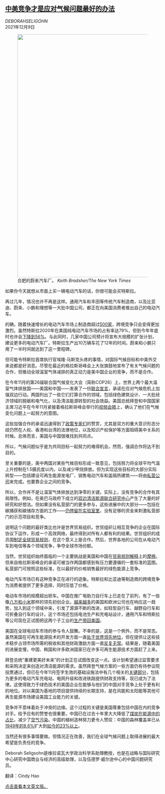 <!--1639017422000-->
[中美竞争才是应对气候问题最好的办法](https://cn.nytimes.com/opinion/20211209/us-china-competition-climate-progress/)
------

<address>DEBORAHSELIGOHN</address><time pudate="2021-12-09 10:19:28" datetime="2021-12-09 10:19:28">2021年12月9日</time><figure><img src="https://images.weserv.nl/?url=static01.nyt.com/images/2021/12/08/multimedia/08seligsohn_2/08seligsohn_2-master1050.jpg" width="1050" height="788"><figcaption>合肥的蔚来汽车厂。 <cite>Keith Bradsher/The New York Times</cite></figcaption></figure><section><p>如果你今天就想从市面上买一辆电动汽车的话，你很可能会买特斯拉。</p><p>再过几年，情况也许不再是这样。通用汽车和丰田等传统汽车制造商，以及比亚迪、蔚来、小鹏和理想等一大批中国公司，都正在向美国消费者推出自己的电动汽车。</p><p>的确，随着快速增长的电动汽车市场上制造商超过<a rel="noopener noreferrer" target="_blank" href="https://www.scmp.com/knowledge/topics/china-electric-vehicle-industry/news">500家</a>，跨境竞争只会变得更加激烈。虽然特斯拉2020年在美国纯电动汽车市场的占有率达79%，但到今年年底时也许会<a rel="noopener noreferrer" target="_blank" href="https://www.cnbc.com/2021/10/26/americans-are-buying-teslas-not-evs-heres-why-thats-about-to-change.html">下降到56%</a>。与此同时，几家中国公司预计将宣布大规模的扩张计划，建设更多的电动汽车厂。特斯拉生产出10万辆车花了12年的时间。蔚来和小鹏只用了一半时间就达到了这一里程碑。</p><p>但可能令特斯拉首席执行官埃隆·马斯克头疼的事情，对国际气候目标和中美外交来说都是好消息。尽管在最近的格拉斯哥峰会上大张旗鼓地宣布了有关气候问题的合作，但推动全球温室气体减排的真正动力是美中国企业的竞争，而不是合作。</p><p>在今年11月的第26届联合国气候变化大会（简称COP26）上，世界上两个最大温室气体排放国——美国和中国——发表了一份<a href="https://cn.nytimes.com/world/20211111/china-us-climate-deal-kerry-xie/">联合宣言</a>，承诺在应对气候危机上加强双边行动。两国列出了一些它们打算合作的领域，包括绿色建筑设计、一大批经济领域的脱碳和电气化，以及清洁能源转型的社会效益。美国总统拜登和中国国家主席习近平在今年11月紧接着格拉斯哥峰会举行的<a href="https://cn.nytimes.com/usa/20211116/biden-xi-summit/">视频会晤</a>上，确认了他们在气候变化问题上一起努力的意图。</p><p>这些加强合作的承诺迅速得到了<a rel="noopener noreferrer" target="_blank" href="https://www.bbc.com/zhongwen/simp/world-59245534">政策专家们</a>的赞赏，尤其是双方的重大意识形态分歧仍然在人权、香港和台湾的法律地位，以及知识产权保护等方面阻碍美中关系的时候。总体而言，美国与中国很难找到共同点。</p><p>所以，气候问题似乎是为共同目标一起努力的难得机会。然而，强调合作将达不到目的。</p><p>至关重要的是，美中两国对某些气候目标形成一致意见，包括努力将全球平均气温上升控制在1.5摄氏度以内，以及减少甲烷排放。但为实现这些目标的大部分实际转型——包括建设可再生能源发电厂、销售电动汽车和盖隔热建筑——将由<a rel="noopener noreferrer" target="_blank" href="https://rmi.org/companies-are-catalyzing-the-net-zero-economy/">私营公司</a>来完成。也要靠企业之间的竞争。</p><p>所以，合作并不是让温室气体排放达到净零的关键。实际上，没有竞争的合作有其局限性。例如，在奥巴马政府下成立的<a rel="noopener noreferrer" target="_blank" href="https://obamawhitehouse.archives.gov/realitycheck/the-press-office/us-china-clean-energy-announcements" title="Link: https://obamawhitehouse.archives.gov/realitycheck/the-press-office/us-china-clean-energy-announcements">双边清洁能源联合研究中心</a>产生了大量的好研究和好想法。但如果没有私营部门的更多参与，这些进展中的大部分——包括在碳捕获和碳储存方面的工作——<a rel="noopener noreferrer" target="_blank" href="https://www.wri.org/insights/us-china-clean-energy-research-center-works-carbon-capture-and-storage">仍停留在实验室里</a>，没有足够的资金来刺激私营部门的示范项目和竞争。</p><p>说明这个问题的最好类比也许是世界贸易组织。世贸组织让相互竞争的企业在国际协议下运作，形成一个高效网络，最终得到对所有人都有利的结果。世贸组织的成员国<a rel="noopener noreferrer" target="_blank" href="https://www.wto.org/english/thewto_e/whatis_e/tif_e/fact2_e.htm">制定全球贸易规则</a>，在这个意义上是合作。然后，世界各地的公司在从电动汽车到电信等各个领域竞争，争夺全球市场份额。</p><p>当然，世贸组织始终面临的一个主要挑战是美国和中国在<a rel="noopener noreferrer" target="_blank" href="https://www.bbc.com/news/business-54168419">贸易规则</a><a rel="noopener noreferrer" target="_blank" href="https://asiatimes.com/2019/12/wto-caught-in-crossfire-of-us-china-trade-war/">解释</a>上的<a rel="noopener noreferrer" target="_blank" href="https://voxeu.org/article/china-and-wto-uneasy-relationship">摩擦</a>。但来自格拉斯哥峰会的承诺可被当作两国都感到有压力要遵循的一套标准的蓝图。私营部门可按照这些标准，在以最好的价格销售最好的绿色能源上竞争。</p><p>电动汽车市场已有这种竞争正在进行的迹象。特斯拉和比亚迪等制造商的跨境竞争为消费者提供了更多选择，同时压低了价格。</p><p>电动车市场的规模超出轿车。中国在推广电助力自行车上已走在了前列，有了一些像<a rel="noopener noreferrer" target="_blank" href="https://easyebiking.com/top-trusted-asian-e-bike-brands-japan-taiwan-south-korea-china/">八方和小米</a>那样的领先初创企业。<a rel="noopener noreferrer" target="_blank" href="https://electricbikereview.com/forums/threads/where-e-bikes-are-made-and-why-its-important.24545/">越来越多</a>的美国和欧洲公司也在响应这一趋势，加入到这个领域中来，引发了源源不断的改进，如轻型自行车、越野自行车和可折叠自行车的设计。这个市场还包括电池生产和充电站设计，通用汽车和特斯拉等公司现在正试图把这两个子工业的<a rel="noopener noreferrer" target="_blank" href="https://www.washingtonpost.com/technology/2021/02/11/us-battery-production-china-europe/" title="Link: https://www.washingtonpost.com/technology/2021/02/11/us-battery-production-china-europe/">生产带回美国</a>。</p><p>美国在全球电动车市场的参与令人鼓舞。不幸的是，这是一个例外，而不是常态。虽然美国在可再生能源技术的开发方面一直<a rel="noopener noreferrer" target="_blank" href="https://alternativeenergy.procon.org/historical-timeline/">处于世界领先地位</a>，但在提供让这些技术稳步占领市场所需的税收和其他财政激励方面一直<a rel="noopener noreferrer" target="_blank" href="https://www.utilitydive.com/news/us-lags-international-peers-on-renewables-development-and-federal-policy-i/595936/">反复无常</a>。结果是，随着美国的进展变慢，中国、韩国和许多欧洲国家已在许多可再生能源技术方面赶了上来。</p><p>拜登总统“重建更美好未来”的计划正在试图改变这一点。该计划希望通过监管要求和采购决定来创造对清洁能源的需求。虽然拜登气候方案的一些方面仍有待参议院投票通过，但已在今年11月签字生效的基础设施法中有几个相关的<a href="https://www.nytimes.com/2021/11/15/us/politics/whats-in-the-infrastructure-bill.html">关键部分</a>，包括为更多的电动汽车充电站、电网升级和改进铁路提供财政支持等，现已成为了法律。这使得致力于绿色技术的美国企业在能够与他们的中国对手竞争上处于更有利的地位。对以美国为基地的项目提供持续的长期支持，是在风能和太阳能等其他可再生能源市场建设美国工业能力的关键。</p><p>竞争并不意味着处于冲突的边缘。这个过程的关键是美国尊重包括中国在内的竞争对手。给予应有的赞誉也很重要。中国已在过去十年里大大降低了<a href="https://cn.nytimes.com/opinion/20211108/cop26-china-climate/">煤炭在能源中的占比</a>，减少了<a rel="noopener noreferrer" target="_blank" href="https://www.weforum.org/agenda/2021/02/china-tackling-air-pollution-big-data/">空气污染</a>。中国的植树造林努力更令人赞叹：中国的森林覆盖率已从<a rel="noopener noreferrer" target="_blank" href="https://academic.oup.com/jof/article/104/7/383/4599231">1949年的8.6%</a>扩大到<a rel="noopener noreferrer" target="_blank" href="https://www.reuters.com/world/china/china-step-up-tree-planting-campaign-help-reach-net-zero-2021-08-20/" title="Link: https://www.reuters.com/world/china/china-step-up-tree-planting-campaign-help-reach-net-zero-2021-08-20/">如今的23%以上</a>。</p><p>当然还有很多事情要做。但情况正在改善，我们在全球气候问题上取得进展的最大希望是负责任的竞争。</p></section><footer><p>Deborah Seligsohn是维拉诺瓦大学政治科学系助理教授，也是在战略与国际研究中心研究中国商业与经济的高级助理，以及伍德罗·威尔逊中心的中国问题研究员。 </p><p>翻译：Cindy Hao</p><p><a rel="nofollow" target="_blank" href="https://www.nytimes.com/2021/12/08/opinion/us-china-competition-climate-progress.html">点击查看本文英文版。</a></p></footer>
